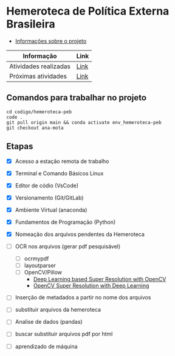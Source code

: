 # Hemeroteca de Política Externa Brasileira


- [Informações sobre o projeto](https://apoio.labriunesp.org/docs/projetos/dados/hemeroteca-peb/intro)

|Informação | Link |
|-----------|------|
|Atividades realizadas| [Link](https://labriunesp.org/docs/projetos/dados/hemeroteca-peb/intro#atividades-realizadas)|
|Próximas atividades| [Link](https://labriunesp.org/docs/projetos/dados/hemeroteca-peb/intro#proximas-atividades)|



## Comandos para trabalhar no projeto

```
cd codigo/hemeroteca-peb
code .
git pull origin main && conda activate env_hemeroteca-peb
git checkout ana-mota
```

## Etapas

- [x] Acesso a estação remota de trabalho

- [x] Terminal e Comando Básicos Linux

- [x] Editor de códio (VsCode)

- [x] Versionamento (Git/GitLab)

- [x] Ambiente Virtual (anaconda)

- [x] Fundamentos de Programação (Python)

- [x] Nomeação dos arquivos pendentes da Hemeroteca

- [ ] OCR nos arquivos (gerar pdf pesquisável)
  - [ ] ocrmypdf
  - [ ] layoutparser
  - [ ] OpenCV/Pillow
    - [Deep Learning based Super Resolution with OpenCV](https://towardsdatascience.com/deep-learning-based-super-resolution-with-opencv-4fd736678066)
    - [OpenCV Super Resolution with Deep Learning](https://www.pyimagesearch.com/2020/11/09/opencv-super-resolution-with-deep-learning/)

- [ ] Inserção de metadados a partir no nome dos arquivos

- [ ] substituir arquivos da hemeroteca

- [ ] Analise de dados (pandas)

- [ ] buscar substituir arquivos pdf por html

- [ ] aprendizado de máquina